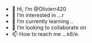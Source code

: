 - 👋 Hi, I’m @Olivierr420
- 👀 I’m interested in ...r
- 🌱 I’m currently learning ..
- 💞️ I’m looking to collaborate on 
- 📫 How to reach me ...k6/e.

<!---
olivierr420/olivierr420 is a ✨ special ✨ repository because its `README.md` (this file) appears on your GitHub profile.
You can click the Preview link to take a look at your changes.
--->
